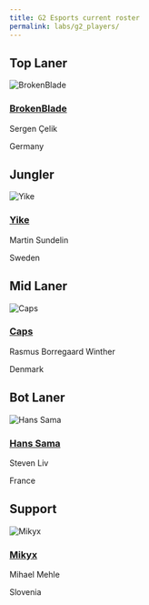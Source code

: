 ```yaml
---
title: G2 Esports current roster
permalink: labs/g2_players/
---
```

## Top Laner
![BrokenBlade](https://images.alphacoders.com/123/thumb-1920-1237029.jpg)
### [BrokenBlade](https://querthdp.github.io/awww/labs/brokenblade)
Sergen Çelik

Germany
## Jungler
![Yike](https://liquipedia.net/commons/images/thumb/c/c6/G2_Yike_MSI_2023.jpg/800px-G2_Yike_MSI_2023.jpg)
### [Yike](https://querthdp.github.io/awww/labs/yike)
Martin Sundelin

Sweden
## Mid Laner
![Caps](https://gamepedia.cursecdn.com/lolesports_gamepedia_en/6/60/G2_Caps_2019_Split_2.png)
### [Caps](https://querthdp.github.io/awww/labs/caps)
Rasmus Borregaard Winther

Denmark
## Bot Laner
![Hans Sama](https://gamepedia.cursecdn.com/lolesports_gamepedia_en/6/61/MSF_Hans_Sama_2019_Split_2.png)
### [Hans Sama](https://querthdp.github.io/awww/labs/hans_sama)
Steven Liv

France
## Support
![Mikyx](https://gamepedia.cursecdn.com/lolesports_gamepedia_en/c/cf/G2_Mikyx_2019_WC.png)
### [Mikyx](https://querthdp.github.io/awww/labs/mikyx)
Mihael Mehle

Slovenia
